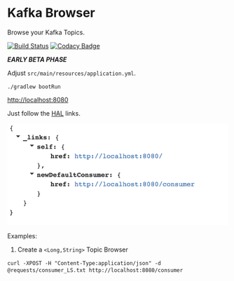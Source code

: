 # Kafka Browser

Browse your Kafka Topics.

[![Build Status](https://travis-ci.org/markush81/kafka-browser.svg?branch=master)](https://travis-ci.org/markush81/kafka-browser) [![Codacy Badge](https://api.codacy.com/project/badge/Grade/d447741dab7b49c8a8807225b25e8faf)](https://www.codacy.com/app/markush81/kafka-browser?utm_source=github.com&amp;utm_medium=referral&amp;utm_content=markush81/kafka-browser&amp;utm_campaign=Badge_Grade)

***EARLY BETA PHASE***

Adjust `src/main/resources/application.yml`.

```
./gradlew bootRun
```

[http://localhost:8080](http://localhost:8080)

Just follow the [HAL](https://en.wikipedia.org/wiki/Hypertext_Application_Language) links.

![Browser Start](doc/browser_start.png)

Examples:

1. Create a `<Long,String>` Topic Browser

```
curl -XPOST -H "Content-Type:application/json" -d @requests/consumer_LS.txt http://localhost:8080/consumer
```